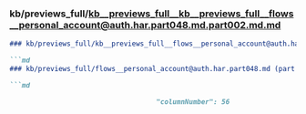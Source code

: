 ### kb/previews_full/kb__previews_full__kb__previews_full__flows__personal_account@auth.har.part048.md.part002.md.md

```md
### kb/previews_full/kb__previews_full__flows__personal_account@auth.har.part048.md.part002.md

```md
### kb/previews_full/flows__personal_account@auth.har.part048.md (part 002)

```md

                                    "columnNumber": 56
```

```

```

```
